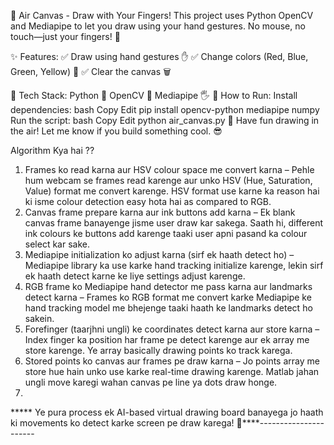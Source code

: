 🎨 Air Canvas - Draw with Your Fingers!
This project uses Python OpenCV and Mediapipe to let you draw using your hand gestures. No mouse, no touch—just your fingers! 🤯

✨ Features:
✅ Draw using hand gestures ✋
✅ Change colors (Red, Blue, Green, Yellow) 🎨
✅ Clear the canvas 🗑️

📌 Tech Stack:
Python 🐍
OpenCV 👀
Mediapipe 🖐️
🚀 How to Run:
Install dependencies:
bash
Copy
Edit
pip install opencv-python mediapipe numpy
Run the script:
bash
Copy
Edit
python air_canvas.py
🎯 Have fun drawing in the air! Let me know if you build something cool. 😎

Algorithm Kya hai ??

1. Frames ko read karna aur HSV colour space me convert karna – Pehle hum webcam se frames read karenge aur unko HSV (Hue, Saturation, Value) format me convert karenge. HSV format use karne ka reason hai ki isme colour detection easy hota hai as compared to RGB.
2. Canvas frame prepare karna aur ink buttons add karna – Ek blank canvas frame banayenge jisme user draw kar sakega. Saath hi, different ink colours ke buttons add karenge taaki user apni pasand ka colour select kar sake.
3. Mediapipe initialization ko adjust karna (sirf ek haath detect ho) – Mediapipe library ka use karke hand tracking initialize karenge, lekin sirf ek haath detect karne ke liye settings adjust karenge.
4. RGB frame ko Mediapipe hand detector me pass karna aur landmarks detect karna – Frames ko RGB format me convert karke Mediapipe ke hand tracking model me bhejenge taaki haath ke landmarks detect ho sakein.
5. Forefinger (taarjhni ungli) ke coordinates detect karna aur store karna – Index finger ka position har frame pe detect karenge aur ek array me store karenge. Ye array basically drawing points ko track karega.
6. Stored points ko canvas aur frames pe draw karna – Jo points array me store hue hain unko use karke real-time drawing karenge. Matlab jahan ungli move karegi wahan canvas pe line ya dots draw honge.
7. 
***** Ye pura process ek AI-based virtual drawing board banayega jo haath ki movements ko detect karke screen pe draw karega! 🚀****----------------------







